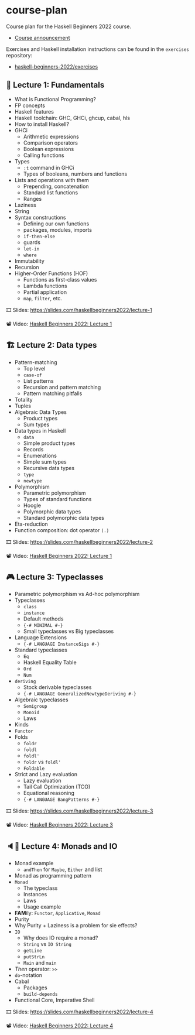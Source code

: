 # course-plan

Course plan for the Haskell Beginners 2022 course.

* [Course announcement](https://kodimensional.dev/course)

Exercises and Haskell installation instructions can be found in the `exercises` repository:

* [haskell-beginners-2022/exercises](https://github.com/haskell-beginners-2022/exercises)

## 🏡 Lecture 1: Fundamentals

* What is Functional Programming?
* FP concepts
* Haskell features
* Haskell toolchain: GHC, GHCi, ghcup, cabal, hls
* How to install Haskell?
* GHCi
  * Arithmetic expressions
  * Comparison operators
  * Boolean expressions
  * Calling functions
* Types
  * `:t` command in GHCi
  * Types of booleans, numbers and functions
* Lists and operations with them
  * Prepending, concatenation
  * Standard list functions
  * Ranges
* Laziness
* String
* Syntax constructions
  * Defining our own functions
  * packages, modules, imports
  * `if-then-else`
  * guards
  * `let-in`
  * `where`
* Immutability
* Recursion
* Higher-Order Functions (HOF)
  * Functions as first-class values
  * Lambda functions
  * Partial application
  * `map`, `filter`, etc.

🎞 Slides: https://slides.com/haskellbeginners2022/lecture-1

📽 Video: [Haskell Beginners 2022: Lecture 1](https://www.youtube.com/watch?v=6MsQcUprO9o)

## 🏗 Lecture 2: Data types

* Pattern-matching
  * Top level
  * `case-of`
  * List patterns
  * Recursion and pattern matching
  * Pattern matching pitfalls
* Totality
* Tuples
* Algebraic Data Types
  * Product types
  * Sum types
* Data types in Haskell
  * `data`
  * Simple product types
  * Records
  * Enumerations
  * Simple sum types
  * Recursive data types
  * `type`
  * `newtype`
* Polymorphism
  * Parametric polymorphism
  * Types of standard functions
  * Hoogle
  * Polymorphic data types
  * Standard polymorphic data types
* Eta-reduction 
* Function composition: dot operator `(.)`

🎞 Slides: https://slides.com/haskellbeginners2022/lecture-2

📽 Video: [Haskell Beginners 2022: Lecture 1](https://www.youtube.com/watch?v=rf-lie7U04Q)

## 🎮 Lecture 3: Typeclasses

* Parametric polymorphism vs Ad-hoc polymorphism
* Typeclasses
  * `class` 
  * `instance`
  * Default methods
  * `{-# MINIMAL #-}`
  * Small typeclasses vs Big typeclasses
* Language Extensions
  * `{-# LANGUAGE InstanceSigs #-}` 
* Standard typeclasses
  * `Eq`
  * Haskell Equality Table
  * `Ord`
  * `Num`
* `deriving`
  * Stock derivable typeclasses
  * `{-# LANGUAGE GeneralizedNewtypeDeriving #-}`
* Algebraic typeclasses
  * `Semigroup`
  * `Monoid`
  * Laws
* Kinds
* `Functor`
* Folds
  * `foldr`
  * `foldl`
  * `foldl'`
  * `foldr` vs `foldl'`
  * `Foldable`
* Strict and Lazy evaluation
  * Lazy evaluation
  * Tail Call Optimization (TCO)
  * Equational reasoning
  * `{-# LANGUAGE BangPatterns #-}` 

🎞 Slides: https://slides.com/haskellbeginners2022/lecture-3

📽 Video: [Haskell Beginners 2022: Lecture 3](https://www.youtube.com/watch?v=Vs-vvlYLtRI)

## 🔈🎤 Lecture 4: Monads and IO

* Monad example
  * `andThen` for `Maybe`, `Either` and list
* Monad as programming pattern
* `Monad`
  * The typeclass
  * Instances
  * Laws
  * Usage example 
* **FAM**ily: `Functor`, `Applicative`, `Monad`
* Purity
* Why Purity + Laziness is a problem for sie effects?
* `IO`
  * Why does IO require a monad?
  * `String` vs `IO String`
  * `getLine`
  * `putStrLn`
  * `Main` and `main`
* _Then_ operator: `>>`
* `do`-notation
* Cabal
  * Packages
  * `build-depends` 
* Functional Core, Imperative Shell

🎞 Slides: https://slides.com/haskellbeginners2022/lecture-4

📽 Video: [Haskell Beginners 2022: Lecture 4](https://www.youtube.com/watch?v=12D4Y2Hdnhg)

